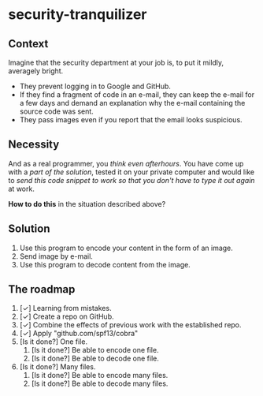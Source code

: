 # security-tranquilizer

## Context
Imagine that the security department at your job is, to put it mildly, averagely bright.

- They prevent logging in to Google and GitHub.
- If they find a fragment of code in an e-mail, they can keep the e-mail for a few days and demand an explanation why the e-mail containing the source code was sent.
- They pass images even if you report that the email looks suspicious.

## Necessity
And as a real programmer, you _think even afterhours_.
You have come up with a _part of the solution_, tested it on your private computer and would like to _send this code snippet to work so that you don't have to type it out again_ at work.

**How to do this** in the situation described above? 

## Solution
1. Use this program to encode your content in the form of an image.
1. Send image by e-mail.
1. Use this program to decode content from the image.

## The roadmap
1. [✓] Learning from mistakes.
1. [✓] Create a repo on GitHub.
1. [✓] Combine the effects of previous work with the established repo.
1. [✓] Apply "github.com/spf13/cobra"
1. [Is it done?] One file.
    1. [Is it done?] Be able to encode one file.
    1. [Is it done?] Be able to decode one file.
1. [Is it done?] Many files.
    1. [Is it done?] Be able to encode many files.
    1. [Is it done?] Be able to decode many files.
